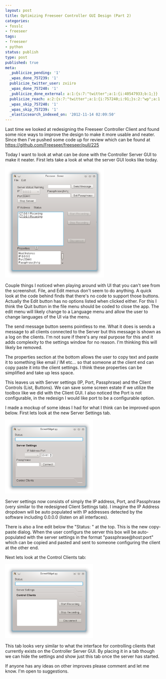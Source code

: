 ```yaml
---
layout: post
title: Optimizing Freeseer Controller GUI Design (Part 2)
categories:
- fosslc
- freeseer
tags:
- freeseer
- python
status: publish
type: post
published: true
meta:
  _publicize_pending: '1'
  _wpas_done_757239: '1'
  publicize_twitter_user: zxiiro
  _wpas_done_757240: '1'
  _publicize_done_external: a:1:{s:7:"twitter";a:1:{i:40547933;b:1;}}
  publicize_reach: a:2:{s:7:"twitter";a:1:{i:757240;i:91;}s:2:"wp";a:1:{i:0;i:1;}}
  _wpas_skip_757240: '1'
  _wpas_skip_757239: '1'
  _elasticsearch_indexed_on: '2012-11-14 02:09:50'
---
```

Last time we looked at redesigning the Freeseer Controller Client and found some nice ways to improve the design to make it more usable and neater. Since then I've pushed some code up for review which can be found at <a href="https://github.com/Freeseer/freeseer/pull/225">https://github.com/Freeseer/freeseer/pull/225</a>

Today I want to look at what can be done with the Controller Server GUI to make it neater. First lets take a look at what the server GUI looks like today.

<a href="/assets/blog/2012-11/server-01.png"><img class="img-responsive img-thumbnail" title="Current Controller Server GUI" alt="Current Controller Server GUI" src="/assets/blog/2012-11/server-01.png" height="359" width="320" /></a>

Couple things I noticed when playing around with UI that you can't see from the screenshot. File, and Edit menus don't seem to do anything. A quick look at the code behind finds that there's no code to support those buttons. Actually the Edit button has no options listed when clicked either. For this I think the Quit button in the file menu should be coded to close the app. The edit menu will likely change to a Language menu and allow the user to change languages of the UI via the menu.

The send message button seems pointless to me. What it does is sends a message to all clients connected to the Server but this message is shown as a log on the clients. I'm not sure if there's any real purpose for this and it adds complexity to the settings window for no reason. I'm thinking this will likely be removed.

The properties section at the bottom allows the user to copy text and paste it to something like email / IM etc... so that someone at the client end can copy paste it into the client settings. I think these properties can be simplified and take up less space.

This leaves us with Server settings (IP, Port, Passphrase) and the Client Controls (List, Buttons). We can save some screen estate if we utilize the toolbox like we did with the Client GUI. I also noticed the Port is not configurable, in the redesign I would like port to be a configurable option.

I made a mockup of some ideas I had for what I think can be improved upon below. First lets look at the new Server Settings tab.

<a href="/assets/blog/2012-11/server-02.png"><img class="img-responsive img-thumbnail" title="Server Settings" alt="Server Settings" src="/assets/blog/2012-11/server-02.png" height="239" width="284" /></a>

Server settings now consists of simply the IP address, Port, and Passphrase (very similar to the redesigned Client Settings tab). I imagine the IP Address dropdown will be auto populated with IP addresses detected by the software including 0.0.0.0 (listen on all interfaces).

There is also a line edit below the "Status: " at the top. This is the new copy-paste dialog. When the user configurs the server this box will be auto-populated with the server settings in the format "passphrase@host:port" which can be copied and pasted and sent to someone configuring the client at the other end.

Next lets look at the Control Clients tab:

<a href="/assets/blog/2012-11/server-03.png"><img class="img-responsive img-thumbnail" title="Control Clients" alt="Control Clients" src="/assets/blog/2012-11/server-03.png" height="239" width="284" /></a>

This tab looks very similar to what the interface for controlling clients that currently exists on the Controller Server GUI. By placing it in a tab though we can hide the settings and show just this tab once the server has started.

If anyone has any ideas on other improves please comment and let me know. I'm open to suggestions.
